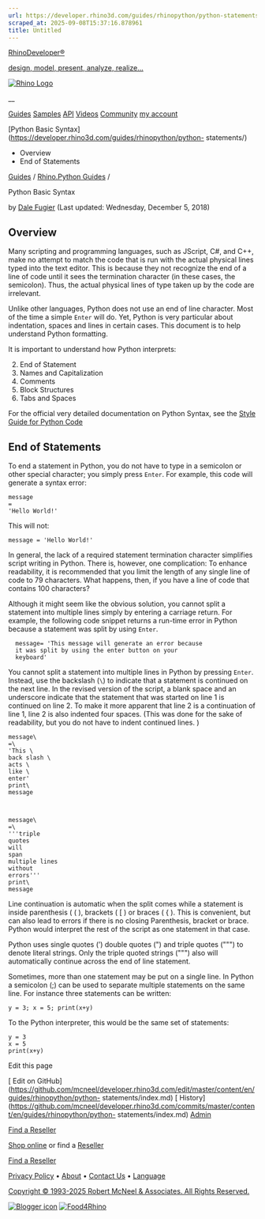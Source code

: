 ```yaml
---
url: https://developer.rhino3d.com/guides/rhinopython/python-statements/
scraped_at: 2025-09-08T15:37:16.878961
title: Untitled
---
```


[RhinoDeveloper®](/)

[design, model, present, analyze, realize...](/)

[![Rhino Logo](https://developer.rhino3d.com/images/rhinodevlogo.png)](/)

__

[Guides](https://developer.rhino3d.com/guides)
[Samples](https://developer.rhino3d.com/samples)
[API](https://developer.rhino3d.com/api)
[Videos](https://developer.rhino3d.com/videos)
[Community](https://discourse.mcneel.com/c/rhino-developer) [my account
](https://www.rhino3d.com/my-account/ "Manage your account, licenses, and
teams")

[Python Basic Syntax](https://developer.rhino3d.com/guides/rhinopython/python-
statements/)

  * Overview
  * End of Statements

[Guides](https://developer.rhino3d.com/en/guides/) / [Rhino.Python
Guides](https://developer.rhino3d.com/en/guides/rhinopython/) /

Python Basic Syntax

by [Dale Fugier](https://discourse.mcneel.com/u/dale/) (Last updated:
Wednesday, December 5, 2018)

## Overview

Many scripting and programming languages, such as JScript, C#, and C++, make
no attempt to match the code that is run with the actual physical lines typed
into the text editor. This is because they not recognize the end of a line of
code until it sees the termination character (in these cases, the semicolon).
Thus, the actual physical lines of type taken up by the code are irrelevant.

Unlike other languages, Python does not use an end of line character. Most of
the time a simple `Enter` will do. Yet, Python is very particular about
indentation, spaces and lines in certain cases. This document is to help
understand Python formatting.

It is important to understand how Python interprets:

  2. End of Statement
  3. Names and Capitalization
  4. Comments
  5. Block Structures
  6. Tabs and Spaces

For the official very detailed documentation on Python Syntax, see the [Style
Guide for Python Code](https://www.python.org/dev/peps/pep-0008/)

## End of Statements

To end a statement in Python, you do not have to type in a semicolon or other
special character; you simply press `Enter`. For example, this code will
generate a syntax error:

    
    
    message
    =
    'Hello World!'
    

This will not:

    
    
    message = 'Hello World!'
    

In general, the lack of a required statement termination character simplifies
script writing in Python. There is, however, one complication: To enhance
readability, it is recommended that you limit the length of any single line of
code to 79 characters. What happens, then, if you have a line of code that
contains 100 characters?

Although it might seem like the obvious solution, you cannot split a statement
into multiple lines simply by entering a carriage return. For example, the
following code snippet returns a run-time error in Python because a statement
was split by using `Enter`.

    
    
      message= 'This message will generate an error because
      it was split by using the enter button on your
      keyboard'
    

You cannot split a statement into multiple lines in Python by pressing
`Enter`. Instead, use the backslash (`\`) to indicate that a statement is
continued on the next line. In the revised version of the script, a blank
space and an underscore indicate that the statement that was started on line 1
is continued on line 2. To make it more apparent that line 2 is a continuation
of line 1, line 2 is also indented four spaces. (This was done for the sake of
readability, but you do not have to indent continued lines. )

    
    
    message\
    =\
    'This \
    back slash \
    acts \
    like \
    enter'
    print\
    message
    
    
    
    message\
    =\
    '''triple
    quotes
    will
    span
    multiple lines
    without
    errors'''
    print\
    message
    

Line continuation is automatic when the split comes while a statement is
inside parenthesis ( ( ), brackets ( [ ) or braces ( { ). This is convenient,
but can also lead to errors if there is no closing Parenthesis, bracket or
brace. Python would interpret the rest of the script as one statement in that
case.

Python uses single quotes (’) double quotes (") and triple quotes (""") to
denote literal strings. Only the triple quoted strings (""") also will
automatically continue across the end of line statement.

Sometimes, more than one statement may be put on a single line. In Python a
semicolon (;) can be used to separate multiple statements on the same line.
For instance three statements can be written:

    
    
    y = 3; x = 5; print(x+y)
    

To the Python interpreter, this would be the same set of statements:

    
    
    y = 3
    x = 5
    print(x+y)
    

Edit this page

[ Edit on
GitHub](https://github.com/mcneel/developer.rhino3d.com/edit/master/content/en/guides/rhinopython/python-
statements/index.md) [
History](https://github.com/mcneel/developer.rhino3d.com/commits/master/content/en/guides/rhinopython/python-
statements/index.md) [ Admin](https://developer.rhino3d.com/admin)

[Find a Reseller](https://www.rhino3d.com/sales)

[Shop online](https://www.rhino3d.com/store) or find a
[Reseller](https://www.rhino3d.com/sales)

[Find a Reseller](https://www.rhino3d.com/sales)

[Privacy Policy](https://www.rhino3d.com/privacy) •
[About](https://www.rhino3d.com/mcneel/about) • [Contact
Us](https://www.rhino3d.com/mcneel/contact) • [
Language](https://www.rhino3d.com/language "Change to a different region or
language")

[Copyright © 1993-2025 Robert McNeel & Associates. All Rights
Reserved.](https://www.rhino3d.com/mcneel/about)

[](https://www.facebook.com/McNeelRhinoceros/)
[](https://twitter.com/bobmcneel) [](https://www.linkedin.com/groups/75313/)
[](https://www.youtube.com/user/RhinoGuide/videos) [](https://vimeo.com/rhino)
[![Blogger
icon](https://developer.rhino3d.com/images/blogger.svg)](http://blog.rhino3d.com/)
[![Food4Rhino](https://developer.rhino3d.com/images/f4r_icon_01.svg)](https://www.food4rhino.com)

